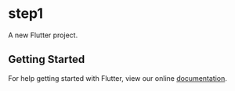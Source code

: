 # step1

A new Flutter project.

## Getting Started

For help getting started with Flutter, view our online
[documentation](https://flutter.io/).
